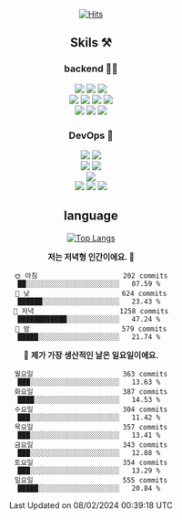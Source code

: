 <div align="center">

[![Hits](https://hits.seeyoufarm.com/api/count/incr/badge.svg?url=https%3A%2F%2Fgithub.com%2Fzxcv9203%2Fhit-counter&count_bg=%23FF7272&title_bg=%23324C2E&icon=codeigniter.svg&icon_color=%23DD5B5B&title=%EB%B0%A9%EB%AC%B8%EC%9E%90&edge_flat=false)](https://hits.seeyoufarm.com)
  
## Skils ⚒️
### backend 🧑‍💻
  
<img src="https://img.shields.io/badge/Java-FF6600?style=flat-square&logo=buymeacoffee&logoColor=white"/>
<img src="https://img.shields.io/badge/Go-0099FF?style=flat-square&logo=go&logoColor=white"/>
<img src="https://img.shields.io/badge/Kotlin-7F52FF?style=flat-square&logo=kotlin&logoColor=white"/>
  
  
<br />
  
<img src="https://img.shields.io/badge/Spring-339933?style=flat-square&logo=Spring&logoColor=white"/>
<img src="https://img.shields.io/badge/Spring Boot-339933?style=flat-square&logo=Spring Boot&logoColor=white"/>
<img src="https://img.shields.io/badge/Spring Security-339933?style=flat-square&logo=Spring Security&logoColor=white"/>
  
<img src="https://img.shields.io/badge/Spring Data JPA-339933?style=flat-square&logo=Hibernate&logoColor=white"/>

<br />
  
  <img src="https://img.shields.io/badge/mysql-0099FF?style=flat-square&logo=mysql&logoColor=white"/>
  <img src="https://img.shields.io/badge/mariadb-0099FF?style=flat-square&logo=mariadb&logoColor=white"/>
  <img src="https://img.shields.io/badge/mongoDB-47A248?style=flat-square&logo=mongodb&logoColor=white"/>
  
  
### DevOps 🚀
  
  <img src="https://img.shields.io/badge/docker-2496ED?style=flat-square&logo=docker&logoColor=white"/>
  <img src="https://img.shields.io/badge/kubernetes-326CE5?style=flat-square&logo=kubernetes&logoColor=white"/>
  
  <br />
  
  <img src="https://img.shields.io/badge/Github Actions-2088FF?style=flat-square&logo=githubactions&logoColor=white"/>
  <img src="https://img.shields.io/badge/Jenkins-D24939?style=flat-square&logo=jenkins&logoColor=white"/>
  
  
  <br />
  <img src="https://img.shields.io/badge/terraform-7B42BC?style=flat-square&logo=terraform&logoColor=white"/>
  
  <br />
  <img src="https://img.shields.io/badge/Amazon AWS-232F3E?style=flat-square&logo=Amazon AWS&logoColor=white"/>

  <img src="https://img.shields.io/badge/GCP-4285F4?style=flat-square&logo=googlecloud&logoColor=white"/>
  <img src="https://img.shields.io/badge/NCP-03C75A?style=flat-square&logo=naver&logoColor=white"/>
  
  
## language

[![Top Langs](https://github-readme-stats.vercel.app/api/top-langs/?username=zxcv9203&hide=html&exclude_repo=zxcv9203.github.io,golB&theme=grate-gatsby)](https://github.com/zxcv9203/github-readme-stats)
  
<!--START_SECTION:waka-->
**저는 저녁형 인간이에요. 🦉** 

```text
🌞 아침                     202 commits         ██░░░░░░░░░░░░░░░░░░░░░░░   07.59 % 
🌆 낮　                     624 commits         ██████░░░░░░░░░░░░░░░░░░░   23.43 % 
🌃 저녁                     1258 commits        ████████████░░░░░░░░░░░░░   47.24 % 
🌙 밤　                     579 commits         █████░░░░░░░░░░░░░░░░░░░░   21.74 % 
```
📅 **제가 가장 생산적인 날은 일요일이에요.** 

```text
월요일                      363 commits         ███░░░░░░░░░░░░░░░░░░░░░░   13.63 % 
화요일                      387 commits         ████░░░░░░░░░░░░░░░░░░░░░   14.53 % 
수요일                      304 commits         ███░░░░░░░░░░░░░░░░░░░░░░   11.42 % 
목요일                      357 commits         ███░░░░░░░░░░░░░░░░░░░░░░   13.41 % 
금요일                      343 commits         ███░░░░░░░░░░░░░░░░░░░░░░   12.88 % 
토요일                      354 commits         ███░░░░░░░░░░░░░░░░░░░░░░   13.29 % 
일요일                      555 commits         █████░░░░░░░░░░░░░░░░░░░░   20.84 % 
```



 Last Updated on 08/02/2024 00:39:18 UTC
<!--END_SECTION:waka-->
  
</div>

